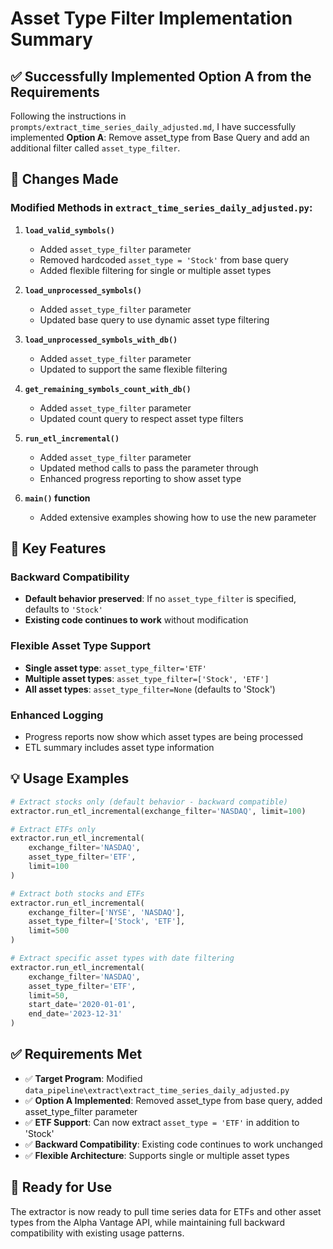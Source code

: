 # Asset Type Filter Implementation Summary

## ✅ Successfully Implemented Option A from the Requirements

Following the instructions in `prompts/extract_time_series_daily_adjusted.md`, I have successfully implemented **Option A**: Remove asset_type from Base Query and add an additional filter called `asset_type_filter`.

## 🔧 Changes Made

### Modified Methods in `extract_time_series_daily_adjusted.py`:

1. **`load_valid_symbols()`**
   - Added `asset_type_filter` parameter
   - Removed hardcoded `asset_type = 'Stock'` from base query
   - Added flexible filtering for single or multiple asset types

2. **`load_unprocessed_symbols()`**
   - Added `asset_type_filter` parameter
   - Updated base query to use dynamic asset type filtering

3. **`load_unprocessed_symbols_with_db()`**
   - Added `asset_type_filter` parameter
   - Updated to support the same flexible filtering

4. **`get_remaining_symbols_count_with_db()`**
   - Added `asset_type_filter` parameter
   - Updated count query to respect asset type filters

5. **`run_etl_incremental()`**
   - Added `asset_type_filter` parameter
   - Updated method calls to pass the parameter through
   - Enhanced progress reporting to show asset type

6. **`main()` function**
   - Added extensive examples showing how to use the new parameter

## 🎯 Key Features

### Backward Compatibility
- **Default behavior preserved**: If no `asset_type_filter` is specified, defaults to `'Stock'`
- **Existing code continues to work** without modification

### Flexible Asset Type Support
- **Single asset type**: `asset_type_filter='ETF'`
- **Multiple asset types**: `asset_type_filter=['Stock', 'ETF']`
- **All asset types**: `asset_type_filter=None` (defaults to 'Stock')

### Enhanced Logging
- Progress reports now show which asset types are being processed
- ETL summary includes asset type information

## 💡 Usage Examples

```python
# Extract stocks only (default behavior - backward compatible)
extractor.run_etl_incremental(exchange_filter='NASDAQ', limit=100)

# Extract ETFs only
extractor.run_etl_incremental(
    exchange_filter='NASDAQ', 
    asset_type_filter='ETF', 
    limit=100
)

# Extract both stocks and ETFs
extractor.run_etl_incremental(
    exchange_filter=['NYSE', 'NASDAQ'], 
    asset_type_filter=['Stock', 'ETF'], 
    limit=500
)

# Extract specific asset types with date filtering
extractor.run_etl_incremental(
    exchange_filter='NASDAQ',
    asset_type_filter='ETF',
    limit=50,
    start_date='2020-01-01',
    end_date='2023-12-31'
)
```

## ✅ Requirements Met

- ✅ **Target Program**: Modified `data_pipeline\extract\extract_time_series_daily_adjusted.py`
- ✅ **Option A Implemented**: Removed asset_type from base query, added asset_type_filter parameter
- ✅ **ETF Support**: Can now extract `asset_type = 'ETF'` in addition to 'Stock'
- ✅ **Backward Compatibility**: Existing code continues to work unchanged
- ✅ **Flexible Architecture**: Supports single or multiple asset types

## 🚀 Ready for Use

The extractor is now ready to pull time series data for ETFs and other asset types from the Alpha Vantage API, while maintaining full backward compatibility with existing usage patterns.
